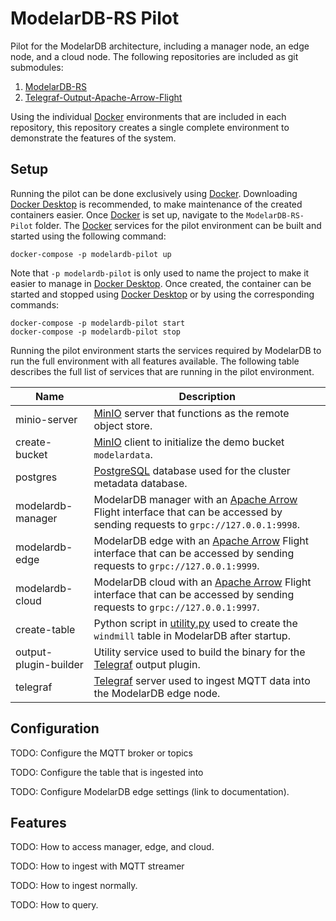 # ModelarDB-RS Pilot
Pilot for the ModelarDB architecture, including a manager node, an edge node, and a cloud node. The following 
repositories are included as git submodules:

1. [ModelarDB-RS](https://github.com/ModelarData/ModelarDB-RS)
2. [Telegraf-Output-Apache-Arrow-Flight](https://github.com/ModelarData/Telegraf-Output-Apache-Arrow-Flight)

Using the individual [Docker](https://www.docker.com/) environments that are included in each repository, this
repository creates a single complete environment to demonstrate the features of the system.

## Setup
Running the pilot can be done exclusively using [Docker](https://docs.docker.com/). Downloading
[Docker Desktop](https://docs.docker.com/desktop/) is recommended, to make maintenance of the created containers easier.
Once [Docker](https://docs.docker.com/) is set up, navigate to the `ModelarDB-RS-Pilot` folder. The
[Docker](https://docs.docker.com/) services for the pilot environment can be built and started using the following command:

```console
docker-compose -p modelardb-pilot up
```

Note that `-p modelardb-pilot` is only used to name the project to make it easier to manage in
[Docker Desktop](https://docs.docker.com/desktop/). Once created, the container can be started and stopped using
[Docker Desktop](https://docs.docker.com/desktop/) or by using the corresponding commands:

```console
docker-compose -p modelardb-pilot start
docker-compose -p modelardb-pilot stop
```

Running the pilot environment starts the services required by ModelarDB to run the full environment with all features 
available. The following table describes the full list of services that are running in the pilot environment.

| **Name**              | **Description**                                                                                                                                          |
|-----------------------|----------------------------------------------------------------------------------------------------------------------------------------------------------|
| minio-server          | [MinIO](https://min.io/) server that functions as the remote object store.                                                                               |
| create-bucket         | [MinIO](https://min.io/) client to initialize the demo bucket `modelardata`.                                                                             |
| postgres              | [PostgreSQL](https://www.postgresql.org/) database used for the cluster metadata database.                                                               |
| modelardb-manager     | ModelarDB manager with an [Apache Arrow](https://arrow.apache.org) Flight interface that can be accessed by sending requests to `grpc://127.0.0.1:9998`. |
| modelardb-edge        | ModelarDB edge with an [Apache Arrow](https://arrow.apache.org) Flight interface that can be accessed by sending requests to `grpc://127.0.0.1:9999`.    |
| modelardb-cloud       | ModelarDB cloud with an [Apache Arrow](https://arrow.apache.org) Flight interface that can be accessed by sending requests to `grpc://127.0.0.1:9997`.   |
| create-table          | Python script in [utility.py](utility.py) used to create the `windmill` table in ModelarDB after startup.                                                |
| output-plugin-builder | Utility service used to build the binary for the [Telegraf](https://www.influxdata.com/time-series-platform/telegraf) output plugin.                     |
| telegraf              | [Telegraf](https://www.influxdata.com/time-series-platform/telegraf) server used to ingest MQTT data into the ModelarDB edge node.                       |

## Configuration

TODO: Configure the MQTT broker or topics

TODO: Configure the table that is ingested into

TODO: Configure ModelarDB edge settings (link to documentation).

## Features

TODO: How to access manager, edge, and cloud.

TODO: How to ingest with MQTT streamer

TODO: How to ingest normally.

TODO: How to query.
